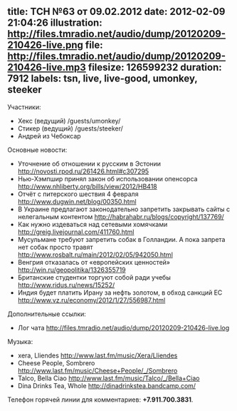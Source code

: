 title: ТСН №63 от 09.02.2012
date: 2012-02-09 21:04:26
illustration: http://files.tmradio.net/audio/dump/20120209-210426-live.png
file: http://files.tmradio.net/audio/dump/20120209-210426-live.mp3
filesize: 126599232
duration: 7912
labels: tsn, live, live-good, umonkey, steeker
---
Участники:

- Хекс (ведущий)
  /guests/umonkey/
- Стикер (ведущий)
  /guests/steeker/
- Андрей из Чебоксар

Основные новости:

- Уточнение об отношении к русским в Эстонии
  http://novosti.rpod.ru/261426.html#c307295
- Нью-Хэмпшир принял закон об использовании опенсорса
  http://www.nhliberty.org/bills/view/2012/HB418
- Отчёт с питерского шествия 4 февраля
  http://www.dugwin.net/blog/00350.html
- В Украине предлагают законодательно запретить закрывать сайты с нелегальным контентом
  http://habrahabr.ru/blogs/copyright/137769/
- Как нужно издеваться над сетевыми хомячками
  http://greig.livejournal.com/411760.html
- Мусульмане требуют запретить собак в Голландии. А пока запрета нет собак просто травят
  http://www.rosbalt.ru/main/2012/02/05/942050.html
- Венгрия отказалась от «европейских ценностей»
  http://win.ru/geopolitika/1326355719
- Британские студентки торгуют собой ради учебы
  http://www.ridus.ru/news/15252/
- Индия будет платить Ирану за нефть золотом, в обход санкций ЕС
  http://www.vz.ru/economy/2012/1/27/556987.html

Дополнительные ссылки:

- Лог чата
  http://files.tmradio.net/audio/dump/20120209-210426-live.log

Музыка:

- xera, Lliendes
  http://www.last.fm/music/Xera/Lliendes
- Cheese People, Sombrero
  http://www.last.fm/music/Cheese+People/_/Sombrero
- Talco, Bella Ciao
  http://www.last.fm/music/Talco/_/Bella+Ciao
- Dina Drinks Tea, Whole
  http://dinadrinkstea.bandcamp.com/

Телефон горячей линии для комментариев: **+7.911.700.3831**.

